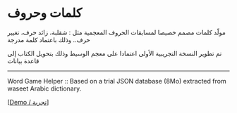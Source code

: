 كلمات وحروف
============

مولّد كلمات مصمم خصيصا لمسابقات الحروف المعجمية مثل : شقلبة، زائد حرف، تغيير حرف.. وذلك باعتماد كلمة مدرجة

تم تطوير النسخة التجريبية الأولى اعتمادا على معجم الوسيط وذلك بتحويل الكتاب إلى قاعدة بيانات

---------------------------------------------------

Word Game Helper :: Based on a trial JSON database (8Mo) extracted from waseet Arabic dictionary.


[<a target="_blank" href="http://quiz.fast-page.org/dw">Demo / تجربة</a>]

